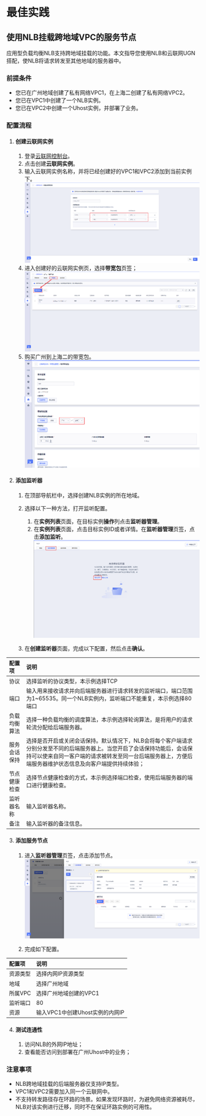# 最佳实践

## 使用NLB挂载跨地域VPC的服务节点

应用型负载均衡NLB支持跨地域挂载的功能。本文指导您使用NLB和云联网UGN搭配，使NLB将请求转发至其他地域的服务器中。

### 前提条件

- 您已在广州地域创建了私有网络VPC1，在上海二创建了私有网络VPC2。
- 您已在VPC1中创建了一个NLB实例。
- 您已在VPC2中创建一个Uhost实例，并部署了业务。

### 配置流程

1. #### **创建云联网实例**

   1. 登录[云联网控制台](https://console.ucloud.cn/ugn/)。
   2. 点击创建**云联网实例**。
   3. 输入云联网实例名称，并将已经创建好的VPC1和VPC2添加到当前实例下。
      ![图片注释](/images/ULB_UGN实例.png)
   4. 进入创建好的云联网实例页，选择**带宽包**页签；
       ![图片注释](/images/ULB_UGN购买带宽包.png)
   5. 购买广州到上海二的带宽包。
      ![图片注释](/images/ULB_UGN购买带宽包实例.png)

2. #### **添加监听器**

   1. 在顶部导航栏中，选择创建NLB实例的所在地域。
   2. 选择以下一种方法，打开监听配置。
      1. 在**实例列表**页面，在目标实例**操作**列点击**监听器管理**。
      2. 在**实例列表**页面，点击目标实例ID或者详情。在**监听器管理**页签，点击**添加监听**。
         ![图片注释](/images/添加监听器.png)
      
   3. 在**创建监听器**页面，完成以下配置，然后点击**确认**。


| 配置项       | 说明                                                         |
| :----------- | :----------------------------------------------------------- |
| 协议         | 选择监听的协议类型，本示例选择TCP                            |
| 端口         | 输入用来接收请求并向后端服务器进行请求转发的监听端口，端口范围为1~65535。同一个NLB实例内，监听端口不能重复，本示例选择80端口 |
| 负载均衡算法 | 选择一种负载均衡的调度算法，本示例选择轮询算法，是将用户的请求轮流分配给后端服务器。 |
| 服务会话保持 | 选择是否开启或关闭会话保持。默认情况下，NLB会将每个客户端请求分别分发至不同的后端服务器上。当您开启了会话保持功能后，会话保持可以使来自同一客户端的请求被转发至同一台后端服务器上，方便后端服务器维护状态信息及向客户端提供持续体验； |
| 节点健康检查 | 选择节点健康检查的方式，本示例选择端口检查，使用后端服务器的端口进行健康检查。 |
| 监听器名称   | 输入监听器名称。                                             |
| 备注         | 输入监听器的备注信息。                                       |

3. #### 添加服务节点

   1. 进入**监听器管理**页签，点击添加节点。
      ![图片注释](/images/NLB添加节点.png)
   
   2. 完成如下配置。


| 配置项   | 说明                            |
| :------- | :------------------------------ |
| 资源类型 | 选择内网IP资源类型              |
| 地域     | 选择广州地域                    |
| 所属VPC  | 选择广州地域创建的VPC1          |
| 监听端口 | 80                              |
| 资源     | 输入VPC1中创建Uhost实例的内网IP |

4. #### 测试连通性

   1. 访问NLB的外网IP地址；
   2. 查看能否访问到部署在广州Uhost中的业务；


### 注意事项

- NLB跨地域挂载的后端服务器仅支持IP类型。
- VPC1和VPC2需要加入同一个云联网中。
- 不支持转发路径存在环路的场景。如果发现环路时，为避免网络资源被耗尽，NLB对该实例进行迁移，同时不在保证环路实例的可用性。